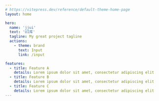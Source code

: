 ```yaml
---
# https://vitepress.dev/reference/default-theme-home-page
layout: home

hero:
  name: 'jjui'
  text: 'UI库'
  tagline: My great project tagline
  actions:
    - theme: brand
      text: Input
      link: /input

features:
  - title: Feature A
    details: Lorem ipsum dolor sit amet, consectetur adipiscing elit
  - title: Feature B
    details: Lorem ipsum dolor sit amet, consectetur adipiscing elit
  - title: Feature C
    details: Lorem ipsum dolor sit amet, consectetur adipiscing elit
---
```

